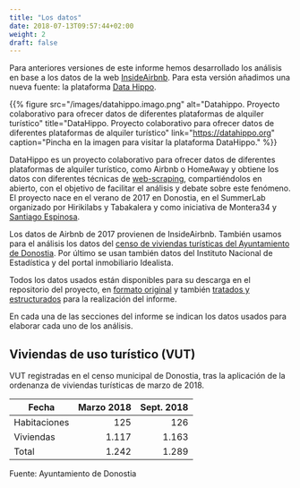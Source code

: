 ```yaml
---
title: "Los datos"
date: 2018-07-13T09:57:44+02:00
weight: 2
draft: false
---
```


Para anteriores versiones de este informe hemos desarrollado los análisis en base a los datos de la web [InsideAirbnb](http://insideairbnb.com). Para esta versión añadimos una nueva fuente: la plataforma [Data Hippo](https://datahippo.org).

{{% figure src="/images/datahippo.imago.png" alt="Datahippo. Proyecto colaborativo para ofrecer datos de diferentes plataformas de alquiler turístico" title="DataHippo. Proyecto colaborativo para ofrecer datos de diferentes plataformas de alquiler turístico" link="https://datahippo.org" caption="Pincha en la imagen para visitar la plataforma DataHippo." %}}

DataHippo es un proyecto colaborativo para ofrecer datos de diferentes plataformas de alquiler turístico, como Airbnb o HomeAway y obtiene los datos con diferentes técnicas de [web-scraping](https://es.wikipedia.org/wiki/Web_scraping), compartiéndolos en abierto, con el objetivo de facilitar el análisis y debate sobre este fenómeno. El proyecto nace en el verano de 2017 en Donostia, en el SummerLab organizado por Hirikilabs y Tabakalera y como iniciativa de Montera34 y [Santiago Espinosa](http://saigesp.es).

Los datos de Airbnb de 2017 provienen de InsideAirbnb. También usamos para el análisis los datos del [censo de viviendas turísticas del Ayuntamiento de Donostia](https://www.donostia.eus/ataria/es/web/hirigintza/censo-de-viviendas-turisticas). Por último se usan también datos del Instituto Nacional de Estadística y del portal inmobiliario Idealista.

Todos los datos usados están disponibles para su descarga en el repositorio del proyecto, en [formato original](https://github.com/montera34/airbnbeuskadi/tree/master/data/original) y también [tratados y estructurados](https://github.com/montera34/airbnbeuskadi/tree/master/data/output) para la realización del informe.

En cada una de las secciones del informe se indican los datos usados para elaborar cada uno de los análisis.

## Viviendas de uso turístico (VUT)
VUT registradas en el censo municipal de Donostia, tras la aplicación de la ordenanza de viviendas turísticas de marzo de 2018.

|Fecha 		|    Marzo 2018	|    Sept. 2018	|
|---------------|--------------:|--------------:|
|Habitaciones	| 125		| 126		|
|Viviendas	| 1.117		| 1.163		|
|Total		| 1.242		| 1.289		|
Fuente: Ayuntamiento de Donostia

